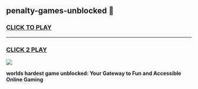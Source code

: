 
## penalty-games-unblocked 👋
<h3>
<a href="https://premium.freeplayer.one?title=penalty-games-unblocked&ref=14F">CLICK TO PLAY</a></h3>
<hr>

<h3>
<a href="https://premium.freeplayer.one?title=penalty-games-unblocked&ref=14F">CLICK 2 PLAY</a>
  
</h3>

<a href="https://premium.freeplayer.one?title=penalty-games-unblocked&ref=12F/"><img src="https://clearcache.store/games.png"></a>


**worlds hardest game unblocked: Your Gateway to Fun and Accessible Online Gaming**
